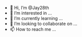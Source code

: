 - 👋 Hi, I’m @Jay28th
- 👀 I’m interested in ...
- 🌱 I’m currently learning ...
- 💞️ I’m looking to collaborate on ...
- 📫 How to reach me ...

<!---
Jay28th/Jay28th is a ✨ special ✨ repository because its `README.md` (this file) appears on your GitHub profile.
You can click the Preview link to take a look at your changes.
--->
